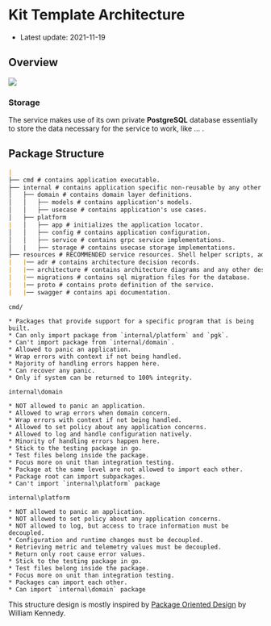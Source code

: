 # Kit Template Architecture

* Latest update: 2021-11-19

<!-- Short description of the service -->

## Overview

![](./resources/architecture/ARCHITECTURE-overview.jpeg)

### Storage

The service makes use of its own private **PostgreSQL** database essentially to store the data necessary for the service to work, like ... .

## Package Structure

```markdown
|
├── cmd # contains application executable.
├── internal # contains application specific non-reusable by any other projects code
│   ├── domain # contains domain layer definitions.
│   │   ├── models # contains application's models.
│   │   ├── usecase # contains application's use cases.
│   ├── platform
|   │   ├── app # initializes the application locator.
│   │   ├── config # contains application configuration.
│   │   ├── service # contains grpc service implementations.
│   |   ├── storage # contains usecase storage implementations.
├── resources # RECOMMENDED service resources. Shell helper scripts, additional files required for development, documentations.
|   |── adr # contains architecture decision records.
|   |── architecture # contains architecture diagrams and any other design documents or images.
|	|── migrations # contains sql migration files for the database.
|	|── proto # contains proto definition of the service.
|	|── swagger # contains api documentation.
```

`cmd/`

    * Packages that provide support for a specific program that is being built.
    * Can only import package from `internal/platform` and `pgk`.
    * Can't import package from `internal/domain`.
    * Allowed to panic an application.
    * Wrap errors with context if not being handled.
    * Majority of handling errors happen here.
    * Can recover any panic.
    * Only if system can be returned to 100% integrity.

`internal\domain`

    * NOT allowed to panic an application.
    * Allowed to wrap errors when domain concern.
    * Wrap errors with context if not being handled.
    * Allowed to set policy about any application concerns.
    * Allowed to log and handle configuration natively.
    * Minority of handling errors happen here.
    * Stick to the testing package in go.
    * Test files belong inside the package.
    * Focus more on unit than integration testing.
    * Package at the same level are not allowed to import each other.
    * Package root can import subpackages.
    * Can't import `internal\platform` package

`internal\platform`

    * NOT allowed to panic an application.
    * NOT allowed to set policy about any application concerns.
    * NOT allowed to log, but access to trace information must be decoupled.
    * Configuration and runtime changes must be decoupled.
    * Retrieving metric and telemetry values must be decoupled.
    * Return only root cause error values.
    * Stick to the testing package in go.
    * Test files belong inside the package.
    * Focus more on unit than integration testing.
    * Packages can import each other.
    * Can import `internal\domain` package

This structure design is mostly inspired by [Package Oriented Design](https://www.ardanlabs.com/blog/2017/02/package-oriented-design.html) by William Kennedy.